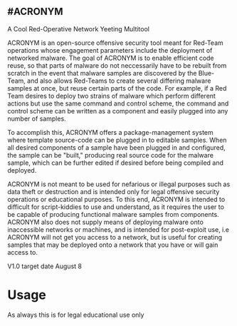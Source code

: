 #ACRONYM
---
A Cool Red-Operative Network Yeeting Multitool

ACRONYM is an open-source offensive security tool meant for Red-Team operations whose engagement
parameters include the deployment of networked malware. The goal of ACRONYM is to enable efficient
code reuse, so that parts of malware do not neccessarily have to be rebuilt from scratch in the
event that malware samples are discovered by the Blue-Team, and also allows Red-Teams to create
several differing malware samples at once, but reuse certain parts of the code. For example, if
a Red Team desires to deploy two strains of malware which perform different actions but use the
same command and control scheme, the command and control scheme can be written as a component
and easily plugged into any number of samples.

To accomplish this, ACRONYM offers a package-management system where template source-code can be
plugged in to editable samples. When all desired components of a sample have been plugged in and
configured, the sample can be "built," producing real source code for the malware sample, which
can be further edited if desired before being compiled and deployed.

ACRONYM is not meant to be used for nefarious or illegal purposes such as data theft or destruction
and is intended only for legal offensive security operations or educational purposes. To this end,
ACRONYM is intended to difficult for script-kiddies to use and understand, as it requires the user
to be capable of producing functional malware samples from components. ACRONYM also does not supply
means of deploying malware onto inaccessible networks or machines, and is intended for post-exploit
use, i.e ACRONYM will not get you access to a network, but is useful for creating samples that may
be deployed onto a network that you have or will gain access to.


V1.0 target date August 8

# Usage
As always this is for legal educational use only